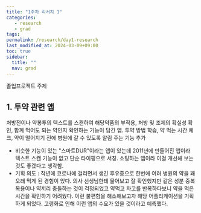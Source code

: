 ```yaml
---
title: "1주차 리서치 1"
categories: 
   - research
   - grad
tags: 
permalink: /research/day1-research
last_modified_at: 2024-03-09+09:00
toc: true
sidebar:
  title: ""
  nav: grad
---
```

졸업프로젝트 주제

## 1. 투약 관련 앱
처방전이나 약봉투의  텍스트를 스캔하여 해당약품의 부작용, 처방 및 조제의 확실성 확인, 함께 먹어도 되는 약인지 확인하는 기능이 담긴 앱.
투약 방법 학습, 약 먹는 시간 체크, 약이 떨어지기 전에 병원에 갈 수 있도록 알림 주는 기능 추가


+ 비슷한 기능이 있는 "스마트DUR"이라는 앱이 있는데 2011년에 만들어진 앱이라 텍스트 스캔 기능이 없고 단순 타이핑으로 서칭. 소팅하는 앱이라 이걸 개선해 보는 것도 좋겠다고 생각함.
+ 기획 의도 : 작년에 코로나에 걸리면서 생긴 후유증으로 한번에 여러 병원의 약을 꽤 오래 먹게 된 경험이 있다. 의사 선생님한테 물어보고 잘 확인했지만 같은 성분 중복 복용이나 약끼리 충돌하는 것이 걱정되었고 약먹고 자고를 반복하다보니 약을 먹은 시간을 확인하기 어려웠다. 이런 불편함을 해소해보고자 해당 어플리케이션을 기획하게 되었다. 고령화로 인해 이런 앱의 수요가 있을 것이라고 예측했다.

